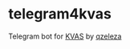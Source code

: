 # telegram4kvas
Telegram bot for [KVAS](https://github.com/qzeleza/kvas) by [qzeleza](https://github.com/qzeleza)
